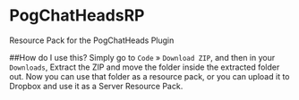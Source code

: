 # PogChatHeadsRP
Resource Pack for the PogChatHeads Plugin

##How do I use this?
Simply go to `Code` » `Download ZIP`, and then in your `Downloads`, Extract the ZIP and move the folder inside the extracted folder out.
Now you can use that folder as a resource pack, or you can upload it to Dropbox and use it as a Server Resource Pack.
